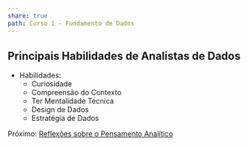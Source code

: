 ```yaml
---
share: true
path: Curso 1 - Fundamento de Dados
---
```

## Principais Habilidades de Analistas de Dados
- Habilidades:
	- Curiosidade
	- Compreensão do Contexto
	- Ter Mentalidade Técnica
	- Design de Dados
	- Estratégia de Dados

Próximo: [Reflexões sobre o Pensamento Analítico](Reflex%C3%B5es%20sobre%20o%20Pensamento%20Anal%C3%ADtico.md)

